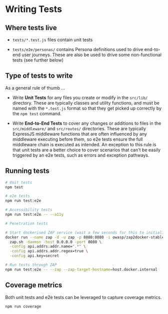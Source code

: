 # Writing Tests

## Where tests live

* `tests/*.test.js` files contain unit tests

* `tests/e2e/personas/` contains Persona definitions used to drive end-to-end user journeys. These are also be used to drive some non-functional tests (see further below)


## Type of tests to write

As a general rule of thumb ...

* Write **Unit Tests** for any files you create or modify in the `src/lib/` directory. These are typically classes and utility functions, and must be named with the `*.test.js` format so that they get picked up correctly by the `npm test` command.

* Write **End-to-End Tests** to cover any changes or additions to files in the `src/middleware/` and `src/routes/` directories. These are typically ExpressJS middleware functions that are often influenced by any middleware executing before them, so e2e tests ensure the full middleware chain is executed as intended. An exception to this rule is that unit tests are a better choice to cover scenarios that can't be easily triggered by an e2e tests, such as errors and exception pathways.


## Running tests

```bash
# Unit tests
npm test
```

```bash
# e2e tests
npm run test:e2e
```

```bash
# Accessibility tests
npm run test:e2e -- --a11y
```

```bash
# Penetration tests

# Start dockerised ZAP service (wait a few seconds for this to initialise)
docker run --name zap -d -u zap -p 8080:8080 -i owasp/zap2docker-stable \
  zap.sh -daemon -host 0.0.0.0 -port 8080 \
  -config api.addrs.addr.name=".*" \
  -config api.addrs.addr.regex=true \
  -config api.key=secret

# Run tests through ZAP
npm run test:e2e -- --zap --zap-target-hostname=host.docker.internal
```


## Coverage metrics

Both unit tests and e2e tests can be leveraged to capture coverage metrics.

```bash
npm run coverage
```
